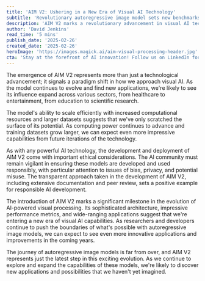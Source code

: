 ```yaml
---
title: 'AIM V2: Ushering in a New Era of Visual AI Technology'
subtitle: 'Revolutionary autoregressive image model sets new benchmarks in AI capabilities'
description: 'AIM V2 marks a revolutionary advancement in visual AI technology, promising to transform industries from healthcare to entertainment. This breakthrough technology demonstrates impressive scaling capabilities and sets new standards for responsible AI development.'
author: 'David Jenkins'
read_time: '5 mins'
publish_date: '2025-02-26'
created_date: '2025-02-26'
heroImage: 'https://images.magick.ai/aim-visual-processing-header.jpg'
cta: 'Stay at the forefront of AI innovation! Follow us on LinkedIn for the latest updates on groundbreaking technologies like AIM V2 and join a community of forward-thinking professionals shaping the future of artificial intelligence.'
---
```


The emergence of AIM V2 represents more than just a technological advancement; it signals a paradigm shift in how we approach visual AI. As the model continues to evolve and find new applications, we're likely to see its influence expand across various sectors, from healthcare to entertainment, from education to scientific research.

The model's ability to scale efficiently with increased computational resources and larger datasets suggests that we've only scratched the surface of its potential. As computing power continues to advance and training datasets grow larger, we can expect even more impressive capabilities from future iterations of the technology.

As with any powerful AI technology, the development and deployment of AIM V2 come with important ethical considerations. The AI community must remain vigilant in ensuring these models are developed and used responsibly, with particular attention to issues of bias, privacy, and potential misuse. The transparent approach taken in the development of AIM V2, including extensive documentation and peer review, sets a positive example for responsible AI development.

The introduction of AIM V2 marks a significant milestone in the evolution of AI-powered visual processing. Its sophisticated architecture, impressive performance metrics, and wide-ranging applications suggest that we're entering a new era of visual AI capabilities. As researchers and developers continue to push the boundaries of what's possible with autoregressive image models, we can expect to see even more innovative applications and improvements in the coming years.

The journey of autoregressive image models is far from over, and AIM V2 represents just the latest step in this exciting evolution. As we continue to explore and expand the capabilities of these models, we're likely to discover new applications and possibilities that we haven't yet imagined.